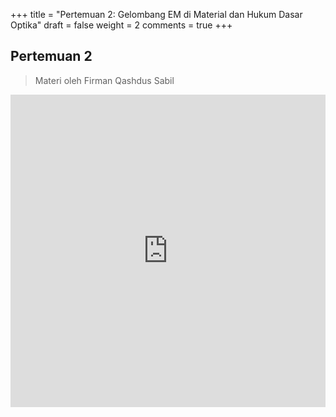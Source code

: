 +++
title = "Pertemuan 2: Gelombang EM di Material dan Hukum Dasar Optika"
draft = false
weight = 2
comments = true
+++



## Pertemuan 2
> Materi oleh Firman Qashdus Sabil

<embed src="https://drive.google.com/file/d/1W0S1pbU3-l6kkmTvZJ0Ju9xaBa3ATvW3/preview" width="100%" height="500px">

